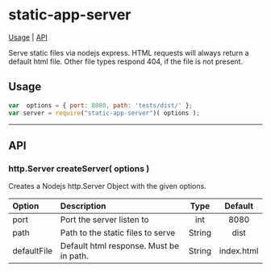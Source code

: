 # static-app-server

[Usage](#usage) | [API](#api)

Serve static files via nodejs express.
HTML requests will always return a default html file.
Other file types respond 404, if the file is not present.

## Usage

```javascript
var  options = { port: 8080, path: 'tests/dist/' };
var server = require("static-app-server")( options );
```

---

## API

### http.Server createServer( options )

Creates a Nodejs http.Server Object with the given options.

| Option | Description | Type | Default |
|:-|:-|:-:|:-:|
| port | Port the server listen to  | int | 8080 |
| path | Path to the static files to serve | String | dist |
| defaultFile | Default html response. Must be in path. | String | index.html |
